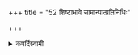 +++
title = "52 शिष्टाभावे सामान्यात्प्रतिनिधिः"

+++

<details><summary>कपर्दिस्वामी</summary>


<details>

<details><summary>हरदत्तः</summary>


<details>

<details><summary>Müller</summary>

If there is nothing very like, something a little like may be substituted, only it must not be prohibited.

#####  Commentary

If in a caru of mudgas, kidney-beans, phaseolus mungo, these kidney-beans should fail, a substitute may be taken, but that substitute must not be māṣas, phaseolus radiatus, because these māṣas are expressly forbidden; for it is said, Ayajñiyā vai māṣāḥ, 'Māṣas are not fit for sacrifice.'
</details>

<details><summary>थिते</summary>

शिष्टाभावे सामान्यात्प्रतिनिधिः ५२
</details>
